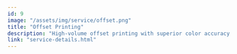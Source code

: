 ```yaml
---
id: 9
image: "/assets/img/service/offset.png"
title: "Offset Printing"
description: "High-volume offset printing with superior color accuracy and sharp details. Ideal for brochures, books, business cards, and professional stationery needs."
link: "service-details.html"
---
```


